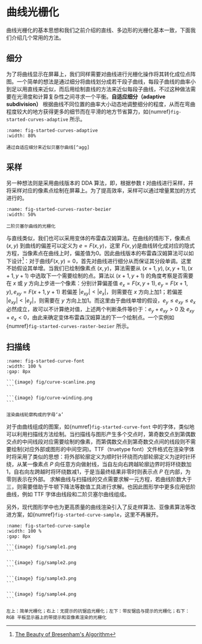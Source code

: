 # 曲线光栅化

曲线光栅化的基本思想和我们之前介绍的直线、多边形的光栅化基本一致，下面我们介绍几个常用的方法。

## 细分

为了将曲线显示在屏幕上，我们同样需要对曲线进行光栅化操作将其转化成位点阵图。一个简单的想法是通过细分将曲线划分成若干段子曲线，每段子曲线的曲率小到足以用直线来近似，而后用绘制直线的方法来近似每段子曲线，不过这种做法需要在光滑度和计算复杂性之间寻求一个平衡。**自适应细分（adaptive subdivision）** 根据曲线不同位置的曲率大小动态地调整细分的程度，从而在弯曲程度较大的地方获得更多的细节而在平滑的地方节省算力，如{numref}`fig-started-curves-adaptive` 所示。

```{figure} fig/bezier04.gif
:name: fig-started-curves-adaptive
:width: 80%

通过自适应细分来近似贝塞尔曲线[^agg]
```

[^agg]: [Adaptive Subdivision of Bezier Curves](https://agg.sourceforge.net/antigrain.com/research/adaptive_bezier/)

## 采样

另一种想法则是采用曲线版本的 DDA 算法，即，根据参数 $t$ 对曲线进行采样，并将采样对应的像素点绘制在屏幕上。为了提高效率，采样可以通过增量累加的方式进行的。

```{figure} fig/raster_bezier.png
:name: fig-started-curves-raster-bezier
:width: 50%

二阶贝塞尔曲线的光栅化
```

与直线类似，我们也可以采用变体的布雷森汉姆算法。在曲线的情形下，像素点 $(x,\,y)$ 到曲线的偏差可以定义为 $e=F(x,\,y)$，这里 $F(x,\,y)$是曲线转化成对应的隐式方程，当像素点在曲线上时，偏差值为0。因此曲线版本的布雷森汉姆算法可以如下设计[^bres]：对于曲线$F(x,\,y)=0$，首先对曲线进行细分从而保证其分段单调。这里不妨假设其单增。当我们已绘制像素点 $(x,\,y)$，算法需要从 $(x+1,\,y),\,(x,\,y+1),\,(x+1,\,y+1)$ 中选取下一个需要绘制的点。算法以 $(x+1,\,y+1)$ 的角度考察是否需要在 $x$ 或 $y$ 方向上步进一个像素：分别计算偏差值 $e_{x}=F(x,\,y+1),\,e_{y}=F(x+1,\,y),\,e_{xy}=F(x+1,\,y+1)$ 若偏差 $\mathop{|}e_{xy}\mathop{|}<\mathop{|}e_x\mathop{|}$，则需要在 $x$ 方向上加1；若偏差 $\mathop{|}e_{xy}\mathop{|}<\mathop{|}e_y\mathop{|}$，则需要在 $y$ 方向上加1。而这里由于曲线单增的假设，$e_y\le e_{xy}\le e_x$必然成立，故可以不计算绝对值，上述两个判断条件等价于：$e_y+e_{xy}>0$ 及 $e_{xy}+e_x<0$，由此来确定变体布雷森汉姆算法的下一个绘制点。一个实例如{numref}`fig-started-curves-raster-bezier` 所示。

[^bres]: [The Beauty of Bresenham's Algorithm](https://zingl.github.io/bresenham.html)

## 扫描线

````{subfigure} AB 
:name: fig-started-curve-font
:width: 100 %
:gap: 8px

```{image} fig/curve-scanline.png
```

```{image} fig/curve-winding.png
```

渲染曲线轮廓构成的字母‘a’
````

对于由曲线组成的图案，如{numref}`fig-started-curve-font` 中的字体，类似地可以利用扫描线方法绘制。当扫描线与图形产生多个交点时，第奇数交点到第偶数交点的中间线段对应需要绘制的像素，而第偶数交点到第奇数交点间的线段则不需要绘制(对应外部或图形的中间空洞)。TTF（truetype font）文件格式在渲染字体时将采用了类似的思想：将外部轮廓定义为顺时针环绕而内部轮廓定义为逆时针环绕，从某一像素点 $P$ 向任意方向做射线，当自左向右跨越轮廓边界时将环绕数加1，自右向左跨越时将环绕数减1，于是当最终结果非零时则表示点 $P$ 在内部，为零则表示在外部。
求解曲线与扫描线的交点需要求解一元方程，若曲线阶数大于三，则需要借助于牛顿下降法等数值工具进行求解。也因此图形学中更多应用低阶曲线，例如 TTF 字体由线段和二阶贝塞尔曲线组成。

另外，现代图形学中也为更高质量的曲线渲染引入了反走样算法、亚像素算法等改进方案，如{numref}`fig-started-curve-sample`，这里不再展开。

````{subfigure} AB|CD
:name: fig-started-curve-sample
:width: 100 %
:gap: 8px

```{image} fig/sample1.png
```

```{image} fig/sample2.png
```

```{image} fig/sample3.png
```

```{image} fig/sample4.png
```

左上：简单光栅化；右上：无提示的抗锯齿光栅化；左下：带反锯齿与提示的光栅化；右下：RGB 平板显示器上的带提示和亚像素渲染的光栅化
````